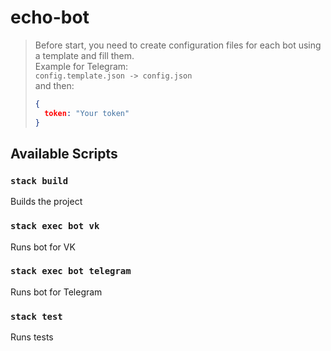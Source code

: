 # echo-bot

> Before start, you need to create configuration files for each bot using a template and fill them.  
> Example for Telegram:  
> `config.template.json -> config.json`  
> and then:
> ```json
> {
>   token: "Your token"
> }
> ```
>

## Available Scripts

### `stack build`
Builds the project

### `stack exec bot vk`
Runs bot for VK

### `stack exec bot telegram`
Runs bot for Telegram

### `stack test`
Runs tests
